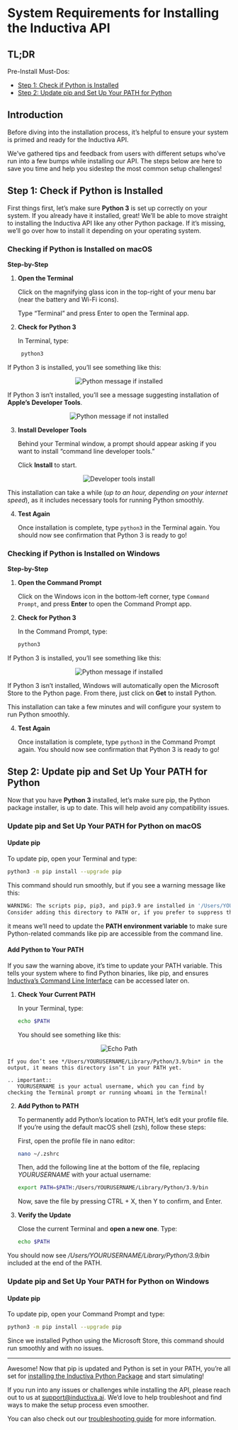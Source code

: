 # System Requirements for Installing the Inductiva API


## TL;DR
Pre-Install Must-Dos:
- [Step 1: Check if Python is Installed](#step-1-check-if-python-is-installed)
- [Step 2: Update pip and Set Up Your PATH for Python](#step-2-update-pip-and-set-up-your-path-for-python)

## Introduction
Before diving into the installation process, it’s helpful to ensure your system is primed and ready for the Inductiva API.

We’ve gathered tips and feedback from users with different setups who’ve run into a few bumps while installing our API. The steps below are here to save you time and help you sidestep the most common setup challenges!

## Step 1: Check if Python is Installed

First things first, let’s make sure **Python 3** is set up correctly on your system. If you already have it installed, great! We’ll be able to move straight to installing the Inductiva API like any other Python package.
If it’s missing, we’ll go over how to install it depending on your operating system.

### Checking if Python is Installed on macOS

**Step-by-Step**

1. **Open the Terminal** 
	
    Click on the magnifying glass icon in the top-right of your menu bar (near the battery and Wi-Fi icons).

    Type “Terminal” and press Enter to open the Terminal app.
     
2. **Check for Python 3**
    
    In Terminal, type:
    ```bash
     python3
     ```

If Python 3 is installed, you’ll see something like this:

<div align="center">
    <img src="../_static/terminal_python_check.png" alt="Python message if installed">
</div>

If Python 3 isn’t installed, you’ll see a message suggesting installation of **Apple’s Developer Tools**.

<div align="center">
    <img src="../_static/terminal_python_message.png" alt="Python message if not installed">
</div>

3. **Install Developer Tools**
  
    Behind your Terminal window, a prompt should appear asking if you want to install “command line developer tools.”

    Click **Install** to start.


<div align="center">
    <img src="../_static/dev_tools.png" alt="Developer tools install">
</div>

This installation can take a while (*up to an hour, depending on your internet speed*), as it includes necessary tools for running Python smoothly.

4. **Test Again**

    Once installation is complete, type `python3` in the Terminal again. You should now see confirmation that Python 3 is ready to go!

### Checking if Python is Installed on Windows

**Step-by-Step**

1. **Open the Command Prompt** 
	
    Click on the Windows icon in the bottom-left corner, type `Command Prompt`, and press **Enter** to open the Command Prompt app.
     
2. **Check for Python 3**
    
    In the Command Prompt, type:
   
    ```bash
    python3
    ```

If Python 3 is installed, you’ll see something like this:

<div align="center">
    <img src="../_static/python3_installed.png" alt="Python message if installed">
</div>


If Python 3 isn’t installed, Windows will automatically open the Microsoft Store to the Python page. From there, just click on **Get** to install Python.

This installation can take a few minutes and will configure your system to run Python smoothly.

4. **Test Again**

    Once installation is complete, type `python3` in the Command Prompt again. You should now see confirmation that Python 3 is ready to go!

## Step 2: Update pip and Set Up Your PATH for Python

Now that you have **Python 3** installed, let’s make sure pip, the Python package installer, is up to date. This will help avoid any compatibility issues.

### Update pip and Set Up Your PATH for Python on macOS

#### Update pip

To update pip, open your Terminal and type:

```bash
python3 -m pip install --upgrade pip
```

This command should run smoothly, but if you see a warning message like this:

```bash
WARNING: The scripts pip, pip3, and pip3.9 are installed in '/Users/YOURUSERNAME/Library/Python/3.9/bin' which is not on PATH.
Consider adding this directory to PATH or, if you prefer to suppress this warning, use --no-warn-script-location.
```
it means we’ll need to update the **PATH environment variable** to make sure Python-related commands like pip are accessible from the command line.

#### Add Python to Your PATH

If you saw the warning above, it’s time to update your PATH variable. This tells your system where to find Python binaries, like pip, and ensures [Inductiva’s Command Line Interface](https://docs.inductiva.ai/en/latest/cli/cli-overview.html) can be accessed later on.

1. **Check Your Current PATH**

    In your Terminal, type:

    ```bash
    echo $PATH
    ```

    You should see something like this:  
<div align="center">
    <img src="../_static/echo_path.png" alt="Echo Path">
</div>

    If you don’t see */Users/YOURUSERNAME/Library/Python/3.9/bin* in the output, it means this directory isn’t in your PATH yet.

````{eval-rst}
.. important::
   YOURUSERNAME is your actual username, which you can find by checking the Terminal prompt or running whoami in the Terminal!
````

2. **Add Python to PATH**

    To permanently add Python’s location to PATH, let’s edit your profile file. If you’re using the default macOS shell (zsh), follow these steps:

    First, open the profile file in nano editor:

    ```bash
    nano ~/.zshrc
    ```

    Then, add the following line at the bottom of the file, replacing *YOURUSERNAME* with your actual username:

    ```bash
    export PATH=$PATH:/Users/YOURUSERNAME/Library/Python/3.9/bin
    ```

    Now, save the file by pressing CTRL + X, then Y to confirm, and Enter.

3. **Verify the Update**

    Close the current Terminal and **open a new one**. Type:

    ```bash
    echo $PATH
    ```
You should now see */Users/YOURUSERNAME/Library/Python/3.9/bin* included at the end of the PATH.

### Update pip and Set Up Your PATH for Python on Windows

#### Update pip

To update pip, open your Command Prompt and type:

```bash
python3 -m pip install --upgrade pip
```

Since we installed Python using the Microsoft Store, this command should run smoothly and with no issues.


---

Awesome! Now that pip is updated and Python is set in your PATH, you’re all set for [installing the Inductiva Python Package](https://console.inductiva.ai/) and start simulating!

If you run into any issues or challenges while installing the API, please reach out to us at support@inductiva.ai. We’d love to help troubleshoot and find ways to make the setup process even smoother.

You can also check out our [troubleshooting guide](../api_reference/troubleshooting.md) for more information.
